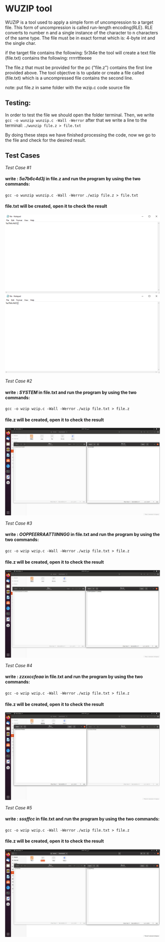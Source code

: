 

# WUZIP tool

WUZIP is a tool used to apply a simple form of uncompression to a target file. This form of uncompression is called run-length encoding(RLE). RLE converts  to number n and a single instance of the character to n characters of the same type. The file must be in exact format which is: 4-byte int and the single char.

if the target file contains the following:
5r3t4e
the tool will create a text file (file.txt) contains the following:
rrrrrttteeee

The file.z that must be provided for the pc ("file.z") contains the first line provided above. The tool objective is to update or create a file called (file.txt) which is a uncompressed file contains the second line.

note: put file.z in same folder with the wzip.c code source file
## Testing:
In order to test the file we should open the folder terminal. Then, we write 
`gcc -o wunzip wunzip.c -Wall -Werror`
after that we write a line to the terminal:
`./wunzip file.z > file.txt`

By doing these steps we have finished processing the code, now we go to the file and check for the desired result.

## Test Cases

*Test Case #1*
#### write : *5a7b6c4d3j* in file.z and run the program by using the two commands:
`gcc -o wunzip wunzip.c -Wall -Werror`
`./wzip file.z > file.txt`
#### file.txt will be created, open it to check the result
![](https://github.com/MahmoudKamal01/OS-project-1/blob/main/WUNZIP/test1.PNG)
![](https://github.com/MahmoudKamal01/OS-project-1/blob/main/WUNZIP/test1.PNG)

*Test Case #2*
#### write : *SYSTEM* in file.txt and run the program by using the two commands:
`gcc -o wzip wzip.c -Wall -Werror`
`./wzip file.txt > file.z`
#### file.z will be created, open it to check the result
![](https://github.com/MahmoudKamal01/OS-project-1/blob/main/ZIP/OS%20TEST%20CASES/2.jpg)

*Test Case #3*
#### write : *OOPPEERRAATTIINNGG* in file.txt and run the program by using the two commands:
`gcc -o wzip wzip.c -Wall -Werror`
`./wzip file.txt > file.z`
#### file.z will be created, open it to check the result
![](https://github.com/MahmoudKamal01/OS-project-1/blob/main/ZIP/OS%20TEST%20CASES/3.jpg)

*Test Case #4*
#### write : *zzxxccfeaa* in file.txt and run the program by using the two commands:
`gcc -o wzip wzip.c -Wall -Werror`
`./wzip file.txt > file.z`
#### file.z will be created, open it to check the result
![](https://github.com/MahmoudKamal01/OS-project-1/blob/main/ZIP/OS%20TEST%20CASES/4.jpg)

*Test Case #5*
#### write : *sssffcc* in file.txt and run the program by using the two commands:
`gcc -o wzip wzip.c -Wall -Werror`
`./wzip file.txt > file.z`
#### file.z will be created, open it to check the result
![](https://github.com/MahmoudKamal01/OS-project-1/blob/main/ZIP/OS%20TEST%20CASES/5.jpg)

